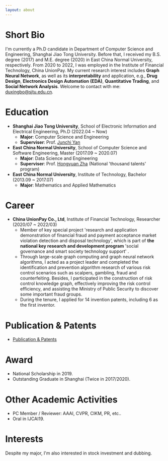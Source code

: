 ```yaml
---
layout: about 
---
```


# Short Bio
I'm currently a Ph.D candidate in Department of Computer Science and Engineering, Shanghai Jiao Tong University. Before that, I received my B.S. degree (2017) and M.E. degree (2020) in East China Normal University, respectively. From 2020 to 2022, I was employed in the Institute of Financial Technology, China UnionPay. My current research interest includes **Graph Neural Network**, as well as its **interpretability** and application, e.g., **Drug Design**, **Electronics Design Automation (EDA)**, **Quantitative Trading**, and **Social Network Analysis**. Welcome to contact with me: <u>duxingbo@sjtu.edu.cn</u>.


# Education
+ **Shanghai Jiao Tong University**, School of Electronic Information and Electrical Engineering, Ph.D (2022.04 ~ Now)
  + **Major**: Computer Science and Engineering
  + **Superviser**: Prof. [<u>Junchi Yan</u>](https://thinklab.sjtu.edu.cn/)
+ **East China Normal University**, School of Computer Science and Software Engineering, Master (2017.09 ~ 2020.07)
  + **Major**: Data Science and Engineering
  + **Superviser**: Prof. [<u>Hongyuan Zha</u>](https://sds.cuhk.edu.cn/teacher/65) (National 'thousand talents' program)
+ **East China Normal University**, Institute of Technology, Bachelor (2013.09 ~ 2017.07)
  + **Major**: Mathematics and Applied Mathematics

# Career
+ **China UnionPay Co., Ltd**, Institute of Financial Technology, Researcher (2020/07 ~ 2022/03)
  + Member of key special project 'research and application demonstration of financial fraud and payment acceptance market violation detection and disposal technology', which is part of **the national key research and development program** 'social governance and smart society technology support' .
  + Through large-scale graph computing and graph neural network algorithms, I acted as a project leader and completed the identification and prevention algorithm research of various risk control scenarios such as scalpers, gambling, fraud and counterfeiting. Besides, I participated in the construction of risk control knowledge graph, effectively improving the risk control efficiency, and assisting the Ministry of Public Security to discover some important fraud groups. 
  + During the tenure, I applied for 14 invention patents, including 6 as the first inventor.

# Publication & Patents
+ [<u>Publication & Patents</u>](publication)

# Award
+ National Scholarship in 2019.
+ Outstanding Graduate in Shanghai (Twice in 2017/2020).

# Other Academic Activities
+ PC Member / Reviewer: AAAI, CVPR, CIKM, PR, etc..
+ Oral in IJCAI19.

# Interests
Despite my major, I'm also interested in stock investment and dubbing.

